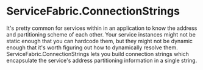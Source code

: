 # ServiceFabric.ConnectionStrings
It's pretty common for services within in an application to know the address and partitioning scheme of each other. Your service instances might not be static enough that you can hardcode them, but they might not be dynamic enough that it's worth figuring out how to dynamically resolve them. ServiceFabric.ConnectionStrings lets you build connection strings which encapsulate the service's address partitioning information in a single string.
